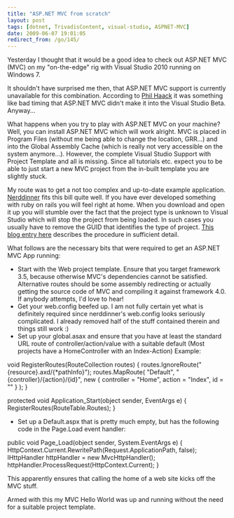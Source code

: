 ```yaml
---
title: "ASP.NET MVC from scratch"
layout: post
tags: [dotnet, TrivadisContent, visual-studio, ASPNET-MVC]
date: 2009-06-07 19:01:05
redirect_from: /go/145/
---
```


Yesterday I thought that it would be a good idea to check out ASP.NET MVC (MVC) on my "on-the-edge" rig with Visual Studio 2010 running on Windows 7.

It shouldn't have surprised me then, that ASP.NET MVC support is currently unavailable for this combination. According to [Phil Haack](http://haacked.com/articles/AboutHaacked.aspx) it was something like bad timing that ASP.NET MVC didn't make it into the Visual Studio Beta. Anyway...

What happens when you try to play with ASP.NET MVC on your machine? Well, you can install ASP.NET MVC which will work alright. MVC is placed in Program Files (without me being able to change the location, GRR...) and into the Global Assembly Cache (which is really not very accessible on the system anymore...). However, the complete Visual Studio Support with Project Template and all is missing. Since all tutorials etc. expect you to be able to just start a new MVC project from the in-built template you are slightly stuck.

My route was to get a not too complex and up-to-date example application. [Nerddinner](http://www.codeplex.com/nerddinner) fits this bill quite well. If you have ever developed something with ruby on rails you will feel right at home. When you download and open it up you will stumble over the fact that the project type is unknown to Visual Studio which will stop the project from being loaded. In such cases you usually have to remove the GUID that identifies the type of project. [This blog entry here](http://weblogs.asp.net/leftslipper/archive/2009/01/20/opening-an-asp-net-mvc-project-without-having-asp-net-mvc-installed-the-project-type-is-not-supported-by-this-installation.aspx) describes the procedure in sufficient detail.

What follows are the necessary bits that were required to get an ASP.NET MVC App running:

*   Start with the Web project template. Ensure that you target framework 3.5, because otherwise MVC's dependencies cannot be satisfied. Alternative routes should be some assembly redirecting or actually getting the source code of MVC and compiling it against framework 4.0. If anybody attempts, I'd love to hear!
*   Get your web.config beefed up. I am not fully certain yet what is definitely required since nerddinner's web.config looks seriously complicated. I already removed half of the stuff contained therein and things still work :)
*   Set up your global.asax and ensure that you have at least the standard URL route of controller/action/value with a suitable default (Most projects have a HomeController with an Index-Action)
Example:
<csharp>
void RegisterRoutes(RouteCollection routes)
{
    routes.IgnoreRoute("{resource}.axd/{*pathInfo}");
    routes.MapRoute(
        "Default",
        "{controller}/{action}/{id}",
        new { controller = "Home", action = "Index", id = "" }
    );
}

protected void Application_Start(object sender, EventArgs e)
{
    RegisterRoutes(RouteTable.Routes);
}
</csharp>

*   Set up a Default.aspx that is pretty much empty, but has the following code in the Page.Load event handler:
<csharp>
public void Page_Load(object sender, System.EventArgs e) {
    HttpContext.Current.RewritePath(Request.ApplicationPath, false);
    IHttpHandler httpHandler = new MvcHttpHandler();
    httpHandler.ProcessRequest(HttpContext.Current);
}
</csharp>

This apparently ensures that calling the home of a web site kicks off the MVC stuff.

Armed with this my MVC Hello World was up and running without the need for a suitable project template.